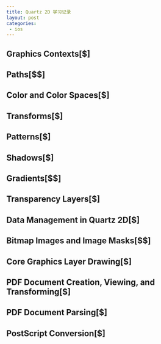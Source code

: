 ```yaml
---
title: Quartz 2D 学习记录
layout: post
categories:
 - ios
---
```


## Graphics Contexts[$]
## Paths[$$]
## Color and Color Spaces[$]
## Transforms[$]
## Patterns[$]
## Shadows[$]
## Gradients[$$]
## Transparency Layers[$]
## Data Management in Quartz 2D[$]
## Bitmap Images and Image Masks[$$]
## Core Graphics Layer Drawing[$]
## PDF Document Creation, Viewing, and Transforming[$]
## PDF Document Parsing[$]
## PostScript Conversion[$]



<!-- ## Quartz 2D 编程指导

### Quartz 2D概述
`Quartz 2D`是一个二维的绘图引擎。可以使用所有的绘图和动画的技术(`Core Animation`, `OpenGL ES`,`UIKit`)。

#### 绘图目标：图形上下文(The Graphics Context)
图形上下文(The Graphics Context)(CGContextRef)封装了`Quartz`用于将图像绘制到输出设备的信息:`PDF `、`bitmap`、`window`。

<img src="/assets/images/coretext/02.gif" width = "50%" height = "50%"/>

### 图形上下文

#### 在iOS上获取图形上下文

```objc
- (void)drawRect:(CGRect)rect {
	// context 为当前UIView环境创建的图形上下文。
    CGContextRef context = UIGraphicsGetCurrentContext();
}
```

#### 创建PDF图形上下文(PDF Graphics Context)

API提供两种创建PDF图形上下文的函数:

```objc
- (void)drawRect:(CGRect)rect {
    CGSize size = [UIScreen mainScreen].bounds.size;
    // CGPDFContextCreateWithURL
    {
        CGRect mediaBox = CGRectMake (0, 0, size.width, size.height);
        CFURLRef url = CFURLCreateWithFileSystemPath(NULL, CFSTR("test.pdf"), kCFURLPOSIXPathStyle, false);
        if (url != NULL) {
            CGContextRef context = CGPDFContextCreateWithURL(url, &mediaBox, NULL);
            CFRelease(url);
            //Coding...
            CGContextRelease(context);
        }
    }
    // CGPDFContextCreate
    {
        CGRect mediaBox = CGRectMake (0, 0, size.width, size.height);
        CFURLRef url = CFURLCreateWithFileSystemPath(NULL, CFSTR("test.pdf"), kCFURLPOSIXPathStyle, false);
        if (url != NULL) {
            CGDataConsumerRef dataConsumer = CGDataConsumerCreateWithURL(url);
            if (dataConsumer != NULL) {
                CGContextRef context = CGPDFContextCreate(dataConsumer, &mediaBox, NULL);
                CGDataConsumerRelease(dataConsumer);
                //Coding...
                CGContextRelease(context);
            }
            CFRelease(url);
        }
    }
}
```

#### 创建位图图形上下文(Bitmap Graphics Context)

位图图形上下文(Bitmap Graphics Context)的绘制可以在内存缓冲区(memory buffer)中进行，当进行绘制的时候，内存缓存区将会更新。当绘制超过了屏幕的尺寸也就是在屏幕外进行绘制的时候，可以先参考`CGLayer`，系统对它在屏幕外绘制进行了优化。

<img src="/assets/images/coretext/03.png" width = "50%" height = "50%"/>

```objc
// 生成一个位图图形上下文
CGContextRef MyCreateBitmapContext(int pixelsWide,int pixelsHigh){
    void * bitmapData;
    int bitmapByteCount;
    int bitmapBytePerRow;//表示每行的字节数。
    CGColorSpaceRef colorSpace;
    CGContextRef context = NULL;
    
    bitmapBytePerRow = pixelsWide * 4;//在此示例中，位图中的每个像素都由4个字节表示；红色，绿色，蓝色和Alpha分别为8位。
    bitmapByteCount = bitmapBytePerRow * pixelsHigh;
    
    colorSpace = CGColorSpaceCreateWithName(kCGColorSpaceGenericRGB);
    /*
     创建并清除存储位图数据的内存块。
     本示例创建一个32位RGBA位图（即，每个像素32位的数组，每个像素包含8位红，绿，蓝和alpha信息）。位图中的每个像素占用4个字节的内存。
     如果将其NULL作为位图数据传递，则Quartz会自动为位图分配空间。
     */
    bitmapData = calloc(bitmapByteCount, sizeof(uint8_t));

    if (bitmapData == NULL) {
        fprintf(stderr, "Memory not allocated!");
        return NULL;
    }
    context = CGBitmapContextCreate(bitmapData, pixelsWide, pixelsHigh, 8, bitmapBytePerRow, colorSpace, kCGImageAlphaPremultipliedLast);
    if (context == NULL) {
        free (bitmapData);
        fprintf (stderr, "Context not created!");
        return NULL;
    }
    CGColorSpaceRelease(colorSpace);
    return context;
    // data: 需要渲染的图形数据。该存储块的大小至少应为（bytesPerRow* height）字节。
    // width: 指定位图的宽度（以像素为单位）。
    // height: 指定位图的高度（以像素为单位）。
    // bitsPerComponent: 指定要用于内存中像素每个部分的位数。例如，对于32位像素格式和RGB颜色空间，应为每个组件指定8位的值。
    // bytesPerRow: 当 data 和 bytesPerRow 是 16-byte 对其的时候，将获得最佳性能。
    // space: 用于位图上下文的颜色空间。创建位图图形上下文时，可以提供Gray，RGB，CMYK或NULL颜色空间。
    // bitmapInfo: 指定要用于内存中像素每个部分的位数。例如，对于32位像素格式和RGB颜色空间，应为每个组件指定8位的值。
    //CGBitmapContextCreate(void * __nullable data,size_t width, size_t height, size_t bitsPerComponent, size_t bytesPerRow,CGColorSpaceRef cg_nullable space, uint32_t bitmapInfo)
    
}

- (void)drawRect:(CGRect)rect {
    CGContextRef context = UIGraphicsGetCurrentContext();
    
    // 存储边界框的原点和尺寸
    CGRect myBoundingBox = CGRectMake (10, 10, 400, 300);
    // 创建一个宽度为400像素，高度为300像素的位图上下文
    CGContextRef myBitmapContext = MyCreateBitmapContext(myBoundingBox.size.width, myBoundingBox.size.height);
    
    CGContextSetRGBFillColor (myBitmapContext, 1, 0, 0, 1);// 红色
    CGContextFillRect (myBitmapContext, CGRectMake (0, 0, 200, 100 ));
    
    CGContextSetRGBFillColor (myBitmapContext, 0, 0, 1, .5);// 半透明蓝色
    CGContextFillRect (myBitmapContext, CGRectMake (0, 0, 100, 200 ));
    
    // 创建Quartz 2D图像
    CGImageRef myImage = CGBitmapContextCreateImage (myBitmapContext);
    // 将图像绘制到窗口图形上下文中由边界框指定的位置。
    CGContextDrawImage(context, myBoundingBox, myImage);
    // 获取与位图图形上下文关联的位图数据。
    char *bitmapData = CGBitmapContextGetData(myBitmapContext);
    // 当不再需要时释放位图图形上下文。
    CGContextRelease (myBitmapContext);
    // 释放位图数据（如果存在）。
    if (bitmapData) free(bitmapData);
    CGImageRelease(myImage);
    
    CGContextSetShouldAntialias(<#CGContextRef  _Nullable c#>, <#bool shouldAntialias#>)
}
```

<img src="/assets/images/coretext/07.png" width = "50%" height = "50%"/>

#### 抗锯齿
位图图形上下文支持抗锯齿，使对象在位图中显得平滑。

<img src="/assets/images/coretext/08.jpg" width = "50%" height = "50%"/>

```objc
// 关闭特定位图图形上下文的抗锯齿功能
CGContextSetShouldAntialias(context, true);
// 对特定图形上下文进行抗锯齿: true:允许抗锯齿 false:不允许抗锯齿
CGContextSetAllowsAntialiasing(context, true);
```

### 颜色和色彩空间

为了有效地使用颜色并了解使用颜色空间和颜色的`Quartz 2D`功能可以参考[颜色管理概述](https://developer.apple.com/library/archive/documentation/GraphicsImaging/Conceptual/csintro/csintro_intro/csintro_intro.html#//apple_ref/doc/uid/TP30001148)。

Quartz中的颜色由一组值表示：(值范围:0.0-1.0)

|值|色彩空间|组件|
| --- | --- |--- |
|240 degrees, 100%, 100%|HSB|色相(Hue)，饱和度(saturation)，亮度(brightness)|
|0, 0, 1|RGB|Red, green, blue|
|1, 1, 0, 0|CMYK|Cyan, magenta, yellow, black|
|1, 0, 0|BGR|Blue, green, red|

下图表示在Quartz中不同透明度的图片展示的样子，这是局部不透明的样式。

<img src="/assets/images/coretext/04.gif" width = "50%" height = "50%"/>

在绘制之前在图形上下文中全局设置alpha值，可以使页面上的对象和页面本身透明。

<img src="/assets/images/coretext/05.gif" width = "50%" height = "50%"/>

```objc
// 通过这个函数可以清除图形上下文中的透明度值
void CGContextClearRect(CGContextRef cg_nullable c, CGRect rect);
```

#### 创建通用的色彩空间

* `kCGColorSpaceGenericGray`: 通用灰色，一种单色颜色空间，允许指定从绝对黑色（值0.0）到绝对白色（值1.0）的单个值。
* `kCGColorSpaceGenericRGB`: 通用RGB，这是一种由三部分组成的颜色空间（红色，绿色和蓝色），用于模拟彩色监视器上单个像素的组成方式。
* `kCGColorSpaceGenericCMYK`: 通用的CMYK，这是一种由四部分组成的颜色空间（青色，品红色，黄色和黑色），用于模拟打印过程中墨水的堆积方式。

```objc
// 创建色彩空间
CGColorSpaceRef colorSpace = CGColorSpaceCreateWithName(kCGColorSpaceGenericRGB);
```

#### 创建设备的色彩空间
设备的色彩空间主要是用于iOS设备。大多数情况下，Mac OS X应用程序应使用通用颜色空间，而不是创建设备颜色空间。
* `CGColorSpaceCreateDeviceGray`: 取决于设备的灰度色彩空间。
* `CGColorSpaceCreateDeviceRGB`: 用于设备相关的RGB颜色空间。
* `CGColorSpaceCreateDeviceCMYK`: 取决于设备的CMYK颜色空间。

#### 创建索引和图案颜色空间
索引颜色空间包含一个最多包含256个条目的颜色表。

```objc
CGColorSpaceRef __nullable CGColorSpaceCreateIndexed(CGColorSpaceRef baseSpace,size_t lastIndex, const unsigned char * cg_nullable colorTable);
```

#### 设置和创建颜色
Quartz提供了一组用于设置 填充色(fill color)、 描边色(stroke color)、颜色空间和Alpha的功能。需要为绘图目标提供适当的色彩空间。下图就是CMYK填充颜色和RGB填充颜色，会发现填充色之间存在很大差异：
<img src="/assets/images/coretext/06.gif" width = "50%" height = "50%"/>

```objc
// 设置填充色空间
CGContextSetFillColorSpace(CGContextRef cg_nullable c,CGColorSpaceRef cg_nullable space);
// 设置描边色空间
CGContextSetStrokeColorSpace(CGContextRef cg_nullable c,CGColorSpaceRef cg_nullable space);
```

|功能|用于设置颜色|
| --- | --- |
|CGContextSetRGBStrokeColor<br>CGContextSetRGBFillColor|设备RGB。在生成PDF时，Quartz会像在相应的通用颜色空间中一样编写颜色。|
|CGContextSetCMYKStrokeColor<br>CGContextSetCMYKStrokeColor|设备CMYK。|
|CGContextSetGrayStrokeColor<br>CGContextSetGrayFillColor|设备灰色。|
|CGContextSetStrokeColorWithColor<br>CGContextSetFillColorWithColor|任何色彩空间。您提供了一个指定颜色空间的CGColor对象|
|CGContextSetStrokeColor<br>CGContextSetFillColor|当前的色彩空间。不建议使用。可以使用`CGContextSetFillColorSpace`、`CGContextSetStrokeColorSpace`函数|

```objc
CGColorRef __nullable CGColorCreate(CGColorSpaceRef cg_nullable space,const CGFloat * cg_nullable components);
```

#### 设置渲染
定Quartz如何将颜色从源颜色空间映射到图形上下文的目标颜色空间的色域内。

```objc
void CGContextSetRenderingIntent(CGContextRef cg_nullable c,CGColorRenderingIntent intent);
```

* `kCGRenderingIntentDefault`: 使用上下文的默认呈现方式。
* `kCGRenderingIntentAbsoluteColorimetric`: 将输出设备色域外的颜色映射到输出设备色域内的最可能匹配的颜色。这会产生剪切效果，其中图形上下文的色域中的两个不同颜色值映射到输出设备色域中的相同颜色值。当图形中使用的颜色在源和目标的色域内时（这是徽标的常见情况或使用专色时），这是最佳选择。
* `kCGRenderingIntentRelativeColorimetric`: 相对色度偏移所有颜色（包括色域内的所有颜色），以解决图形上下文的白点与输出设备的白点之间的差异。
* `kCGRenderingIntentRelativeColorimetric`: 通过压缩图形上下文的色域以适合输出设备的色域，保留颜色之间的视觉关系。感知意图适用于照片和其他复杂，详细的图像。
* `kCGRenderingIntentSaturation`: 当转换为输出设备的色域时，保留颜色的相对饱和度值。结果是图像具有明亮的饱和色彩。饱和度意图适用于再现低细节的图像，例如演示图表和图形。

















* glyph - 字体、字形。
* glyph run - 是一系列共享相同 attributes 和 direction 的连贯的字形的集合。

## Core Text Design

Core Text是一种高级的底层技术，用于布置文本和处理字体。Core Text直接与Core Graphics（CG）（也称为Quartz）一起使用，它是高速图形渲染引擎，可在OS X和iOS的最低层处理二维图像。

`Core Text`布局引擎通常与属性字符串(`CFAttributedStringRef`)和图形路径(`CGPathRef`)一起使用。属性字符串对象封装了支持显示的字符串，并包含了字符串中字符样式相关的属性(字体和颜色)。`Core Text`中的排版机制使用属性字符串中的信息来执行字符到字形的转换。

`CGPathRef`可以是非矩形的。

`CFAttributedString`的引用类型`CFAttributedStringRef`，是和`Foundation`中的`NSAttributedString`完全桥接的。这意味着`Core Foundation`类型可以在函数或者方法中与`Foundation`互相转换。因此可以看到方法的参数为`NSAttributedString *`时，你可以直接传入一个`CFAttributedStringRef`类型的值，反之亦然。

`Core Text`对象在`runtime`时候的结构树如下图：

<img src="/assets/images/coretext/01.png" width = "50%" height = "50%"/>

在此层次结构的最顶部为 framesetter 对象(`CTFramesetterRef`)。在framesetter中以属性字符串(attributed string)和字形路径(graphics path)作为参数可以生成一个或多个文本框(text frame)(`CTFrameRef`),每一个`CTFrame`对象都代表一个段落(paragraph)。

为了生成文本框(text frame)，framesetter需要调用typesetter对象(`CTTypesetterRef`),typesetter在frame内部对文本进行布局，framesetter会提供段落的样式(paragraph styles)包括对齐方式，制表位，行距，缩进和换行模式等属性。typesetter会把属性字符串(attributed string)中的字符(characters)转换成字形(graphics)，并且把字形(graphics)填充到文本框(text frame)中的lines(`CTLine`)里。

每一个`CTFrame`对象中都包含了一个或多个段落的行对象(paragraph’s line)(`CTLine`)，每一个行对象(line object)中都有一行文字。

每个`CTLine`对象都包含了一组字形运行(glyph run)对象(CTRun)的数组。字形运行(glyph run)是一组共享相同属性和方向的连续字形(glyph)。排字机(typesetter)在从属性字符串(attributed string)，属性和字体对象生成线条(line)时创建字形运行(glyph run)。


## Core Text
`Core Text`是一个文本布局的框架。

```
.
├── CTDefines.h
├── CTFont.h 字体的对象
├── CTFontCollection.h 字体的集合
├── CTFontDescriptor.h 字体的描述
├── CTFontManager.h
├── CTFontManagerErrors.h
├── CTFontTraits.h
├── CTFrame.h 
├── CTFramesetter.h 生成 text的 frames
├── CTGlyphInfo.h 从 Unicode 到 glyph ID 的字体映射
├── CTLine.h
├── CTParagraphStyle.h
├── CTRubyAnnotation.h
├── CTRun.h
├── CTRunDelegate.h
├── CTStringAttributes.h
├── CTTextTab.h
├── CTTypesetter.h
├── CoreText.apinotes
├── CoreText.h
├── SFNTLayoutTypes.h
└── SFNTTypes.h
```

## CTFont

`CTFont`在`Core Text`中表示一种不透明的字体对象。`Core Text`中的所有函数都是线程安全的，包括字体对象(`CTFont`, `CTFontDescriptor`,及其关联类)可以被用于多种操作(多线程、队列中)；然而布局对象(`CTTypesetter`, `CTFramesetter`, `CTRun`, `CTLine`, `CTFrame`,及其关联类)在单线程、单队列中进行操作。

### 创建字体

```objc
// 通过传值的字体名称，返回一个CTFontRef对象的字体
// 注意：只能返回已经注册的字体，通过 CTFontManager 类查看更多信息。
// name: 必填。
// size: 选填。字体的点数。如果size为0.0，那么将使用默认字体12.0
// matrix: 选填。字体的转换矩阵。默认：NULL
CTFontRef CTFontCreateWithName(CFStringRef name, CGFloat size, const CGAffineTransform *matrix);
```

## CTFontRef

`CTFontRef`是结构题，是`Core Text`的字体对象。

```objc
typedef struct __CTFont CTFontRef;
``` 

## 参考资料
* [Apple Developer - About Text Handling in iOS](https://developer.apple.com/library/archive/documentation/StringsTextFonts/Conceptual/TextAndWebiPhoneOS/Introduction/Introduction.html)
* [Apple Developer - Core Text Programming Guide](https://developer.apple.com/library/archive/documentation/StringsTextFonts/Conceptual/CoreText_Programming/Introduction/Introduction.html?language=objc#//apple_ref/doc/uid/TP40005533)
* [Apple Developer - Quartz 2D](https://developer.apple.com/library/archive/documentation/GraphicsImaging/Conceptual/drawingwithquartz2d/Introduction/Introduction.html?language=objc#//apple_ref/doc/uid/TP30001066)

-->



